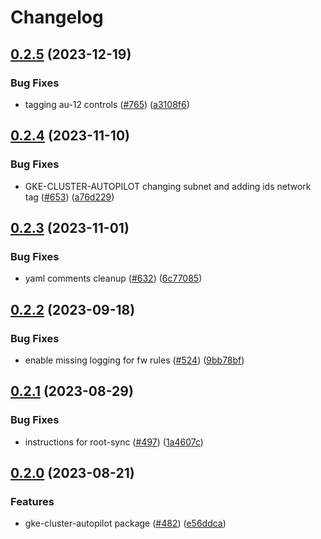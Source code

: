 # Changelog

## [0.2.5](https://github.com/GoogleCloudPlatform/pubsec-declarative-toolkit/compare/solutions/gke/configconnector/gke-cluster-autopilot/0.2.4...solutions/gke/configconnector/gke-cluster-autopilot/0.2.5) (2023-12-19)


### Bug Fixes

* tagging au-12 controls ([#765](https://github.com/GoogleCloudPlatform/pubsec-declarative-toolkit/issues/765)) ([a3108f6](https://github.com/GoogleCloudPlatform/pubsec-declarative-toolkit/commit/a3108f696f3b51db5a95e69e76a0a3db49dc7bc6))

## [0.2.4](https://github.com/GoogleCloudPlatform/pubsec-declarative-toolkit/compare/solutions/gke/configconnector/gke-cluster-autopilot/0.2.3...solutions/gke/configconnector/gke-cluster-autopilot/0.2.4) (2023-11-10)


### Bug Fixes

* GKE-CLUSTER-AUTOPILOT changing subnet and adding ids network tag ([#653](https://github.com/GoogleCloudPlatform/pubsec-declarative-toolkit/issues/653)) ([a76d229](https://github.com/GoogleCloudPlatform/pubsec-declarative-toolkit/commit/a76d22949f4f4b837787b7f94f2ab295fe5867a3))

## [0.2.3](https://github.com/GoogleCloudPlatform/pubsec-declarative-toolkit/compare/solutions/gke/configconnector/gke-cluster-autopilot/0.2.2...solutions/gke/configconnector/gke-cluster-autopilot/0.2.3) (2023-11-01)


### Bug Fixes

* yaml comments cleanup ([#632](https://github.com/GoogleCloudPlatform/pubsec-declarative-toolkit/issues/632)) ([6c77085](https://github.com/GoogleCloudPlatform/pubsec-declarative-toolkit/commit/6c770850242590692365bbbf98222d94e53e5427))

## [0.2.2](https://github.com/GoogleCloudPlatform/pubsec-declarative-toolkit/compare/solutions/gke/configconnector/gke-cluster-autopilot/0.2.1...solutions/gke/configconnector/gke-cluster-autopilot/0.2.2) (2023-09-18)


### Bug Fixes

* enable missing logging for fw rules ([#524](https://github.com/GoogleCloudPlatform/pubsec-declarative-toolkit/issues/524)) ([9bb78bf](https://github.com/GoogleCloudPlatform/pubsec-declarative-toolkit/commit/9bb78bf67f0bc76ba414435c1ae2483144f2eaac))

## [0.2.1](https://github.com/GoogleCloudPlatform/pubsec-declarative-toolkit/compare/solutions/gke/configconnector/gke-cluster-autopilot/0.2.0...solutions/gke/configconnector/gke-cluster-autopilot/0.2.1) (2023-08-29)


### Bug Fixes

* instructions for root-sync ([#497](https://github.com/GoogleCloudPlatform/pubsec-declarative-toolkit/issues/497)) ([1a4607c](https://github.com/GoogleCloudPlatform/pubsec-declarative-toolkit/commit/1a4607c9798d8a960cbf79f976cc5236a719e947))

## [0.2.0](https://github.com/GoogleCloudPlatform/pubsec-declarative-toolkit/compare/solutions/gke/configconnector/gke-cluster-autopilot-v0.1.0...solutions/gke/configconnector/gke-cluster-autopilot/0.2.0) (2023-08-21)


### Features

* gke-cluster-autopilot package ([#482](https://github.com/GoogleCloudPlatform/pubsec-declarative-toolkit/issues/482)) ([e56ddca](https://github.com/GoogleCloudPlatform/pubsec-declarative-toolkit/commit/e56ddca68ce8890a2ff401ed8a0458182dd91d84))
